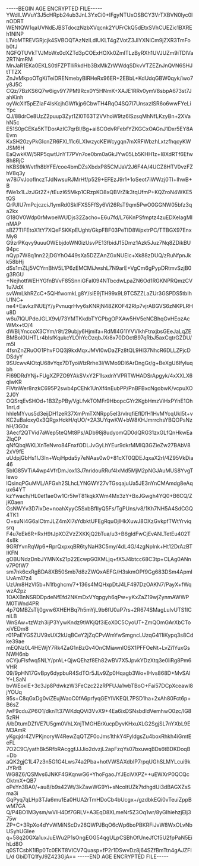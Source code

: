 -----BEGIN AGE ENCRYPTED FILE-----
YWdlLWVuY3J5cHRpb24ub3JnL3YxCi0+IFgyNTUxOSBCY3VrTXBVN0lyc0lnODRT
WENtQW1qaUVNdEJBSTdoczNzbXVqcnk2YUFrCkQ5dEtxSVhCUEZic1BXREh1NlNP
L1VoMTREVGRjcjk4SVBOQTAzNzlLdlUKLT4gZVotZ3JlYXNlCm9jZXR3TmFob0tJ
NGFQTUVkTVJMbWx0dXZTd3pCOExHOXk0ZmlTLzByRXh1UVJUZm9iTDlVa2RTNmRM
MnJaR1EKa0EKLS0tIFZPTlliRkdHb3BxMkZrWWdqSDkvVTZEZnJnQVN6SHJtTTZX
ZnJvMkpoOTgKiTeiDRENmebyBIRHeRx96ER+2EBbL+KdUdqGBW0qyk/iwo7y8J5C
CQz/7BzKS6Q7w6igv9Y7PM9Rcx0Y5HNmK+XAJE1RRv0ymV8sbpA673st7JahKinh
oyWcXIf5pEZIaF4IsKcjhGWfkjp6CbwTH4RqO4SQ7I7UnsxzISR6o6wwFYeLiYpc
QJ/88drCe8UzZ2puup3Zyt1Zl0T63T2VVhoW9tz6lSzsqMhNfLKzyBn+2XVahN5c
E51S0pCEKa5KTDorAzIC7qrBl/Bg+ai8COdvRFebfYZKGCxOAGnJ1Dxr5EY8AEvm
KxSH20zyPkGIcnZR6FXL11c6LXIwzycKEWcygqn7mXRFWbzhLxtzfhqcyKWJSM6H
EaQwkKW/5RP5qwtUnYT7PVn7oe0bm0aGkJYw05Lb5KHH1z+I8XdRTf6Efw8h8RjC
hKBS9kWvtfh8bYFE/coe4bmDZsXbdxP85CMJaV2J6F4A/4UCZ8HTV0vzFZhV8q3y
w78i7vJoofInczTJdNwsuRJMrHf/p529+EFEzJ9r1+1oSeot7iWWzj0TI+lhwB+B
fWe1x1LJzJGt2Z+/tEuzI65Mkp1CRzpKO8xQBVrZlk3tqUfmP+KQZroN4WKE5tQS
QrPJIU7mPcjczciJ1ymRd0SkIFXS5FfSy6Vi26RsT9qm5PwO0GGNW05bfz3qa2kx
G18OV0Wdp0rMwoelWUDjs32Zacho+E6u7fd/L76KnPSfmptz4zuEDXeIagMInMAP
sBZ7TIFEtoX1tY7XQeFSKKpEUght/GkpFBF03PeTID8WpxtrPC/TTBGX97EnxMy8
G9zrPKqvy9uuuOWEbjdoWN0izUsvPE13fbidJ15Dmz1Azk5Juz7Nq8ZDikBU94pc
nQyp7W8q1nn22jDGYhO449sXa5DZZAnZGxNUElc+Xk88zDUQ/zRuNfpnJkk58bHj
dSs1mZLj5VCYrnBhV5L1P6zEMCMiJwshL7N9arE+VgCm6gPypDRtmvSzjB0g3RGU
+NejhottWEHYGfnBVvF85SnniGFaI094NTbcdwLpaZN6Od1RGKNPRQmzCV1u7JdX
svWmLkhRZcC+5QHfwomkLg8Y/siE9jTH99x9L9TC5ZZLaZUr3GSPDS5tbIhU1NC+
ne4+EavkzlNUEjY/yPvnuqrHvy6sKNRjN48ZKOF42RIp7vjrABGVS6zNKPLRHu8D
w6u7IQUPdeJGLX9vl/73YMTKkdbTYCPbgOPXAw5HV5eNCBhqGvHEozAcWMx+tO/4
dWBljYnccoX3CYm/r8t/29ubjy6Hjmifa+RdMI4G1lYVVlkhFtnxjbsGEeJaLqZE
BMBoI0UHTLr4blsfKqukcYLOhYcOzqbJXr8x70DOctB97qRbJ5axCqtrGZDU/m5I
4fsnZnZRuOO1PhvFOQ3j9kxMqxJMVI0wDaZFz8tQL9Hl37NhcR6DLLZPjcDDSdyY
9SUcwvAIOtqU68vYqx7DTyoWlzRrhe3l/WMo9Dl6ArDngGr/g+BeXgU6IfyIuqbh
Fl69DRdYNj+FUgXZPZO9YAkSVxY2F1lsxdnYVPRTWHADSrApgyk/4xXXLX6qlwKR
FlVtnWer8nzkC695P2swb4pCEhk1UnXf4nEubPP/PnBFBxcNgobwK/vcpuXO2J0Y
OQSrqEvSHOd+1B3ZpPBy/VgLfvkTOMFr9HbopcGYr2KgbHmzViHxPYnE1Oh1nrLd
hhleMYvus5d3eijDH1zeR37XmPmTXNRpp5eI3/vlrqfiEflDfH1HvMYcqUkI5t+v
KC2uBaIoxy0x3QRgxHckH/qUO/+2A3UYqwKW+bW8KHJmrrchsYBQOPsNzhH/3G0x
3Aecf2QTVid7aWep5teQMt8Ps/ADb98j8udyomQD0dQRG31zxGLfQnHkwEaZlqCP
qNfQbqWKLXnTeNvro84FnxfODLJvGyLhYEur9dkrMMIQ3GZieZw27BAbV82xV9fE
uUdpjGbHs1IJ3In+WqiHpda5y7eNAas0w0+81cXT0QDEJqxaX2rl/4Z95VkDia46
5bIG85VTiA4wp4VfrDmJox13J7nridouRRuf4lxMd5MjM2pNGJAuMUS8YvgTlewo
lQsinqPGuMVL/AFGxh2SLhcLYNGWY27vTGsqajuUa5JE3nYnCMAmdg8eAqux64YT
kzYwach/HL0et1aeOw1Cr5IwT81kqkXWm4Mx3zY+BxJGwgh4YQ0+B6CQ/ZjK0aen
GsNWYv3D7IxDe+noahXyyC5SxbBfIlyQ5Fs/TgPUns/v8/1Kh7NH5A4SdCGQ4TK1
O+suNI4G6aICtmJLZ4mXI7sYdbktUFEgRquOjlHkXuwJ8OXzGvkpfTWtYrviqsrq
F4u7eEk6R+RxH9tJpXOZVzZXKKjQ2bTua/u3+B6gIdFwCjEvANLTetEu402T4s8k
9GRIYvnRqWp6+RprQxpxqBR6tyNaH3C5my/4dL4G/4zgNpInk+Ht12DrAzBTIKFN
gOBUNdzDnbJYMNXs21p22EcwpG0XMLjq+fX5J4btcc68C3tp+CLAg0ANnv7P0fW7
sm7nk6cxRgBDA8XB50Smb7d8zZWQxAEFG/H3skmOPf9Gg683DSm4ApmIUvAm17z4
UzUm8HzVl5b+N1fbghcm/7+136s4MQHxpDtJ4LF497DzOAKN7/PayX+fWqwzA2pz
1OAXBnNSRDDpdeNfEfd2NKmDxVYqpgyh6qPw+yKxZaZ19wjZynmAWWPM0TWnd4PR
4p7QMBZsTlj0gvw6XHEHBq7h5mYjL9b6fU0aP7rs+2R674SMagLulvUTS1ICniLB
WnSAw+tzWzh3ijP3YywKndz9tWKjQf3iEoX0C5CyoUT+ZmQOmGArXbCToxiVEDm8
r01PaEYGSZUV9xUX2kUqBCeY2jZqCPvWmYwSmgncLUzqG411iKypq3s8Cdke39ae
mEQNz0L4HEWjY7Rk4ZaG1nBzGv4OnCMiawnIOSX1PFFOeNt+LvZi1YuxGsNWH6nb
oCYjuFIsfwq5NLY/prAL+QjwQEhzf8Eh82wBV7X5JpvkYDzXtq3e0liRg8Pm6VHR
09/9pHN17GvBpy6dypbuR4SdTOr5JLv9Zp0Hqagb3Wo+IHvs868D+MvSAIY+LSaN
bvWEoxIE+3c3Jp8PdwkzW3FeCzc22zRPFUJa1wbTBoO+Fai57DCpXceawl8jYOUq
95s+C8qGxDg0viZEujWaoC0fA6prfyqGEYIVKEQL7PSD1ha+2xAh80Fct6p+B6sZ
/wF9cduZP6O1/dknTt37WKdqQVi3VvX9+4Ea6ixDSNsbdIdVemhwO0zc/lG85zRH
/i/bDtumDZfVE7U5gm0VhLXnjTMGHErXucpDyvKHxuXLG2SgjSL7nYXbL9EM3AmR
yKgqjdr4ZVPKjnoryW4RewZqQTZF0oJms1thkY4FyldgsZu4boxRhkh4iGmtEeFL
7O2C9C/yathBk5RfbRAcggfJJJio2dvzjL2apFzqYs07bxuwqBDs6tBDKDoqB+Db
aQK2gjC1L47z3n5G1G4Lws74a2Pba+hotVWSAXdbIP7rpqUGhSLMYLcui9kJYRrB
WG8Z6/QSMvs6JNKF4GKqnwG6+YhoFgaoJYJEciVXPZ++uEWXrP0QCQcOktmX+QB7
oPeYn3BA0/+au8/b9s42Wt/3kZawWG9Yi+sNcoItUZk7tdhgdUi3dBAGXZsSma3i
GqPyq7qLHp3TJa6mu1Ea0HUA2rTmHDoCb4bUcgx+/gzdbkEQi0vTeuiZppBwM7GA
Q/P4BO1M3ysm/wVlH4Df7GRLV+A3EqD8XLmeNr5Z3Oq1wr/8yGIhiehzjEIj375w
ZP+C+3RpXo4dYvWMiNScDv26QWPJBqO6cWp6boPBKRFiJvW8WxOLvNbUSyhUGIee
q+58q20GXa1uxJuEWu2P1sOngEOG54qgULpCSBhOfUneJfCf5U2fpPaN5EihLd8O
q0STCsbK1lBp0Tc0EKT8VICV7Quasp+fP2r1DSwvDz8j64SZfBmTtn4gAJZFIL/d
GbiDTQ1fyJ9Z423GjA==
-----END AGE ENCRYPTED FILE-----

